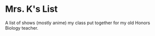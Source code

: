 # Mrs. K's List 

A list of shows (mostly anime) my class put together for my old Honors Biology teacher.

